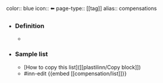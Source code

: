 color:: blue
icon:: ⬅️
page-type:: [[tag]]
alias:: compensations

- ### Definition 
  - 
- ### Sample list
  - [How to copy this list]([[plastilinn/Copy block]])
  - #inn-edit {{embed [[compensation/list]]}}



